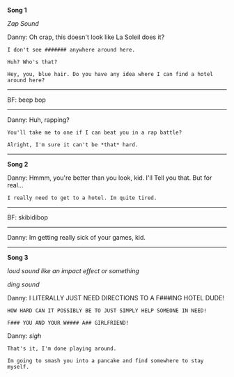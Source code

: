 **Song 1**

*Zap Sound* 

Danny: Oh crap, this doesn't look like La Soleil does it?

    I don't see ####### anywhere around here.

    Huh? Who's that?

    Hey, you, blue hair. Do you have any idea where I can find a hotel around here?

-------------------------------------------------------------------------------

BF: beep bop

------------

Danny: Huh, rapping?

    You'll take me to one if I can beat you in a rap battle?

    Alright, I'm sure it can't be *that* hard.

-------------------------------------------------

**Song 2**

Danny: Hmmm, you're better than you look, kid. I'll Tell you that. But for real...

    I really need to get to a hotel. Im quite tired.

------------------------------------------------------------

BF: skibidibop

--------------

Danny: Im getting really sick of your games, kid.

--------------------------------------------

**Song 3**

*loud sound like an impact effect or something*

*ding sound*

Danny: I LITERALLY JUST NEED DIRECTIONS TO A F###ING HOTEL DUDE!

    HOW HARD CAN IT POSSIBLY BE TO JUST SIMPLY HELP SOMEONE IN NEED!

    F### YOU AND YOUR W#### A## GIRLFRIEND!

Danny: *sigh*
    
    That's it, I'm done playing around.
    
    Im going to smash you into a pancake and find somewhere to stay myself.